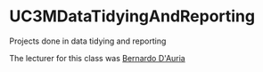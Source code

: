 # UC3MDataTidyingAndReporting
Projects done in data tidying and reporting

The lecturer for this class was [Bernardo D'Auria](http://portal.uc3m.es/portal/page/portal/dpto_estadistica/personal/bernardo_d_auria)
